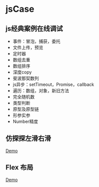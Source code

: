 # jsCase

## js经典案例在线调试
- 事件：冒泡，捕获，委托
- 文件上传，预览
- 定时器
- 数组去重
- 数组排序
- 深度copy
- 斐波那契数列
- js异步：setTimeout，Promise，callback
- 遍历：数组，对象，新旧方法
- 完全随机数
- 类型判断
- 原型及原型链
- 形参实参
- Number精度

## 仿探探左滑右滑

[Demo](https://artskin.github.io/jsCase/tantan.slide.html)



## Flex 布局

[Demo](https://artskin.github.io/jsCase/flex-layout.html)

